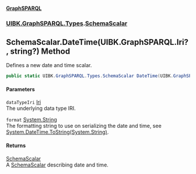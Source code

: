 #### [GraphSPARQL](./index.md 'index')
### [UIBK.GraphSPARQL.Types](./UIBK-GraphSPARQL-Types.md 'UIBK.GraphSPARQL.Types').[SchemaScalar](./UIBK-GraphSPARQL-Types-SchemaScalar.md 'UIBK.GraphSPARQL.Types.SchemaScalar')
## SchemaScalar.DateTime(UIBK.GraphSPARQL.Iri?, string?) Method
Defines a new date and time scalar.  
```csharp
public static UIBK.GraphSPARQL.Types.SchemaScalar DateTime(UIBK.GraphSPARQL.Iri? dataTypeIri=null, string? format=null);
```
#### Parameters
<a name='UIBK-GraphSPARQL-Types-SchemaScalar-DateTime(UIBK-GraphSPARQL-Iri-_string-)-dataTypeIri'></a>
`dataTypeIri` [Iri](./UIBK-GraphSPARQL-Iri.md 'UIBK.GraphSPARQL.Iri')  
The underlying data type IRI.  
  
<a name='UIBK-GraphSPARQL-Types-SchemaScalar-DateTime(UIBK-GraphSPARQL-Iri-_string-)-format'></a>
`format` [System.String](https://docs.microsoft.com/en-us/dotnet/api/System.String 'System.String')  
The formatting string to use on serializing the date and time, see [System.DateTime.ToString(System.String)](https://docs.microsoft.com/en-us/dotnet/api/System.DateTime.ToString#System_DateTime_ToString_System_String_ 'System.DateTime.ToString(System.String)').  
  
#### Returns
[SchemaScalar](./UIBK-GraphSPARQL-Types-SchemaScalar.md 'UIBK.GraphSPARQL.Types.SchemaScalar')  
A [SchemaScalar](./UIBK-GraphSPARQL-Types-SchemaScalar.md 'UIBK.GraphSPARQL.Types.SchemaScalar') describing date and time.  

